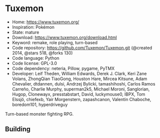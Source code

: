 # Tuxemon

- Home: https://www.tuxemon.org/
- Inspiration: Pokémon
- State: mature
- Download: https://www.tuxemon.org/download.html
- Keyword: remake, role playing, turn-based
- Code repository: https://github.com/Tuxemon/Tuxemon.git (@created 2014, @stars 518, @forks 130)
- Code language: Python
- Code license: GPL-3.0
- Code dependency: neteria, Pillow, pygame, PyTMX
- Developer: Leif Theden, William Edwards, Derek J. Clark, Keri Zane Volans, ZhongQian TiaoGong, Houston Hare, Mircea Kitsune, Adam Chevalier, dtdannen, dulsi, Andrzej Bylicki, tamashihoshi, Carlos Ramos Carreño, Charlie Murphy, superman2k5, Michael Moroni, Sanglorian, Hugop, Clonewayx, presstabstart, David, luckymouse0, IBPX, Tom Elssjö, chiefexb, Yair Morgenstern, zapashcanon, Valentin Chaboche, boredom101, hyperdriveguy

Turn-based monster fighting RPG.

## Building
